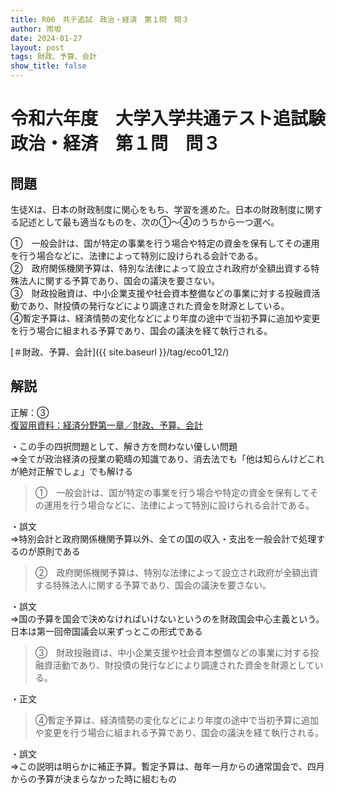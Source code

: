```yaml
---
title: R06　共テ追試　政治・経済　第１問　問３
author: 雨坂
date: 2024-01-27
layout: post
tags: 財政、予算、会計
show_title: false
---
```

  
# 令和六年度　大学入学共通テスト追試験　政治・経済　第１問　問３  
  
## 問題  
生徒Xは、日本の財政制度に関心をもち、学習を進めた。日本の財政制度に関する記述として最も適当なものを、次の①～④のうちから一つ選べ。  
  
①　一般会計は、国が特定の事業を行う場合や特定の資金を保有してその運用を行う場合などに、法律によって特別に設けられる会計である。  
②　政府関係機関予算は、特別な法律によって設立され政府が全額出資する特殊法人に関する予算であり、国会の議決を要さない。  
③　財政投融資は、中小企業支援や社会資本整備などの事業に対する投融資活動であり、財投債の発行などにより調達された資金を財源としている。  
④暫定予算は、経済情勢の変化などにより年度の途中で当初予算に追加や変更を行う場合に組まれる予算であり、国会の議決を経て執行される。  
  
[＃財政、予算、会計]({{ site.baseurl }}/tag/eco01_12/)  
  
## 解説  
正解：③  
[復習用資料：経済分野第一章／財政、予算、会計](https://teacheramesaka.github.io/highschooleconomics/01_12.html)  
  
・この手の四択問題として、解き方を問わない優しい問題  
⇒全てが政治経済の授業の範疇の知識であり、消去法でも「他は知らんけどこれが絶対正解でしょ」でも解ける  
  
>①　一般会計は、国が特定の事業を行う場合や特定の資金を保有してその運用を行う場合などに、法律によって特別に設けられる会計である。  
  
・誤文  
⇒特別会計と政府関係機関予算以外、全ての国の収入・支出を一般会計で処理するのが原則である  
  
>②　政府関係機関予算は、特別な法律によって設立され政府が全額出資する特殊法人に関する予算であり、国会の議決を要さない。  
  
・誤文  
⇒国の予算を国会で決めなければいけないというのを財政国会中心主義という。日本は第一回帝国議会以来ずっとこの形式である  
  
>③　財政投融資は、中小企業支援や社会資本整備などの事業に対する投融資活動であり、財投債の発行などにより調達された資金を財源としている。  
  
・正文  
  
>④暫定予算は、経済情勢の変化などにより年度の途中で当初予算に追加や変更を行う場合に組まれる予算であり、国会の議決を経て執行される。  
  
・誤文  
⇒この説明は明らかに補正予算。暫定予算は、毎年一月からの通常国会で、四月からの予算が決まらなかった時に組むもの  
